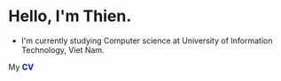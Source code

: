 # Hello, I'm Thien.

* I'm currently studying Computer science at University of Information Technology, Viet Nam.

My <span style="color:blue">__CV__</span>
